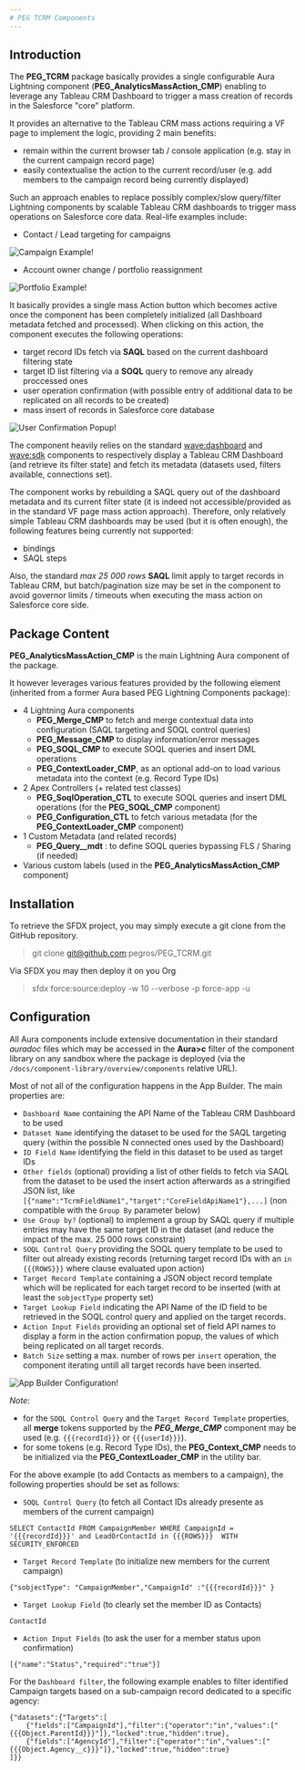 ```yaml
---
# PEG TCRM Components
---
```


## Introduction

The **PEG_TCRM** package basically provides a single configurable Aura Lightning component (**PEG_AnalyticsMassAction_CMP**) enabling to leverage any Tableau CRM Dashboard to trigger
a mass creation of records in the Salesforce "core" platform. 

It provides an alternative to the Tableau CRM mass actions requiring a VF page to implement
the logic, providing 2 main benefits:
* remain within the current browser tab / console application (e.g. stay in the current
campaign record page)
* easily contextualise the action to the current record/user (e.g. add members to the campaign
record being currently displayed)

Such an approach enables to replace possibly complex/slow query/filter Lightning components
by scalable Tableau CRM dashboards to trigger mass operations on Salesforce core data.
Real-life examples include:
* Contact / Lead targeting for campaigns

![Campaign Example!](/media/massActionExampleCampaign.png)

* Account owner change / portfolio reassignment

![Portfolio Example!](/media/massActionExamplePortfolio.png)

It basically provides a single mass Action button which becomes active once the component has been completely initialized (all Dashboard metadata fetched and processed).
When clicking on this action, the component executes the following operations:
* target record IDs fetch via **SAQL** based on the current dashboard filtering state 
* target ID list filtering via a **SOQL** query to remove any already proccessed ones
* user operation confirmation (with possible entry of additional data to be replicated
on all records to be created)
* mass insert of records in Salesforce core database

![User Confirmation Popup!](/media/massActionExamplePopup.png)


The component heavily relies on the standard [wave:dashboard](https://developer.salesforce.com/docs/component-library/bundle/wave:waveDashboard/documentation) and [wave:sdk](https://developer.salesforce.com/docs/component-library/bundle/wave:sdk/example) components to respectively
display a Tableau CRM Dashboard (and retrieve its filter state) and fetch its metadata (datasets used, filters available, connections set).

The component works by rebuilding a SAQL query out of the dashboard metadata and its current filter
state (it is indeed not accessible/provided as in the standard VF page mass action approach).
Therefore, only relatively simple Tableau CRM dashboards may be used (but it is often enough),
the following features being currently not supported:
* bindings
* SAQL steps

Also, the standard _max 25 000 rows_ **SAQL** limit apply to target records in Tableau CRM,
but batch/pagination size may be set in the component to avoid governor limits / timeouts
when executing the mass action on Salesforce core side.


## Package Content

**PEG_AnalyticsMassAction_CMP** is the main Lightning Aura component of the package.

It however leverages various features provided by the following element (inherited from a former
Aura based PEG Lightning Components package):
* 4 Lightning Aura components
    * **PEG_Merge_CMP** to fetch and merge contextual data into configuration
    (SAQL targeting and SOQL control queries)
    * **PEG_Message_CMP** to display information/error messages
    * **PEG_SOQL_CMP** to execute SOQL queries and insert DML operations
    * **PEG_ContextLoader_CMP**, as an optional add-on to load various metadata
    into the context (e.g. Record Type IDs)
* 2 Apex Controllers (+ related test classes)
    * **PEG_SoqlOperation_CTL** to execute SOQL queries and insert DML operations
    (for the **PEG_SOQL_CMP** component)
    * **PEG_Configuration_CTL** to fetch various metadata (for the **PEG_ContextLoader_CMP**
    component)
* 1 Custom Metadata (and related records)
    * **PEG_Query__mdt** : to define SOQL queries bypassing FLS / Sharing (if needed)
* Various custom labels (used in the **PEG_AnalyticsMassAction_CMP** component)


## Installation

To retrieve the SFDX project, you may simply execute a git clone from the GitHub repository.
> git clone git@github.com:pegros/PEG_TCRM.git

Via SFDX you may then deploy it on you Org
> sfdx force:source:deploy  -w 10 --verbose -p force-app -u <yourOrgAlias>


## Configuration

All Aura components include extensive documentation in their standard _auradoc_ files which
may be accessed in the **Aura>c** filter of the component library on any sandbox where the
package is deployed (via the `/docs/component-library/overview/components` relative URL).

Most of not all of the configuration happens in the App Builder. The main properties are:
* `Dashboard Name` containing the API Name of the Tableau CRM Dashboard to be used
* `Dataset Name` identifying the dataset to be used for the SAQL targeting query
(within the possible N connected ones used by the Dashboard) 
* `ID Field Name` identifying the field in this dataset to be used as target IDs
* `Other fields` (optional) providing a list of other fields to fetch via SAQL
from the dataset to be used the insert action afterwards as a stringified JSON list, like
`[{"name":"TcrmFieldName1","target":"CoreFieldApiName1"},...]` (non compatible with the `Group By` parameter below)
* `Use Group by?` (optional) to implement a group by SAQL query if multiple entries may
have the same target ID in the dataset (and reduce the impact of the max. 25 000 rows constraint)
* `SOQL Control Query` providing the SOQL query template to be used to filter out already
existing records (returning target record IDs with an `in {{{ROWS}}}` where clause evaluated
upon action) 
* `Target Record Template` containing a JSON object record template which will be replicated
for each target record to be inserted (with at least the `sobjectType` property set)
* `Target Lookup Field` indicating the API Name of the ID field to be retrieved in the SOQL control query
and applied on the target records.
* `Action Input Fields` providing an optional set of field API names to display a form
in the action confirmation popup, the values of which being replicated on all target records.
* `Batch Size` setting a max. number of rows per `insert` operation, the component iterating
untill all target records have been inserted. 

![App Builder Configuration!](/media/massActionConfiguration.png)

*Note*:
* for the `SOQL Control Query` and the `Target Record Template` properties, all **merge** tokens
supported by the ***PEG_Merge_CMP*** component may be used (e.g. `{{{recordId}}}` or `{{{userId}}}`).
* for some tokens (e.g. Record Type IDs), the **PEG_Context_CMP** needs to be initialized via the
**PEG_ContextLoader_CMP** in the utility bar.


For the above example (to add Contacts as members to a campaign), the following properties should be set as follows:
* `SOQL Control Query` (to fetch all Contact IDs already presente as members of the current campaign)
```
SELECT ContactId FROM CampaignMember WHERE CampaignId = '{{{recordId}}}' and LeadOrContactId in {{{ROWS}}}  WITH SECURITY_ENFORCED
```
* `Target Record Template` (to initialize new members for the current campaign)
```
{"sobjectType": "CampaignMember","CampaignId" :"{{{recordId}}}" }
```
* `Target Lookup Field` (to clearly set the member ID as Contacts)
```
ContactId
```
* `Action Input Fields` (to ask the user for a member status upon confirmation)
```
[{"name":"Status","required":"true"}]
```

For the `Dashboard filter`, the following example enables to filter identified 
Campaign targets based on a sub-campaign record dedicated to a specific agency:
```
{"datasets":{"Targets":[
    {"fields":["CampaignId"],"filter":{"operator":"in","values":["{{{Object.ParentId}}}"]},"locked":true,"hidden":true},
    {"fields":["AgencyId"],"filter":{"operator":"in","values":["{{{Object.Agency__c}}}"]},"locked":true,"hidden":true}
]}}
```